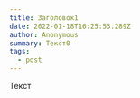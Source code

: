 ```yaml
---
title: Заголовок1
date: 2022-01-18T16:25:53.289Z
author: Anonymous
summary: Текст0
tags:
  - post
---
```

Текст